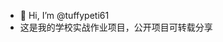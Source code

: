 - 👋 Hi, I’m @tuffypeti61
- 这是我的学校实战作业项目，公开项目可转载分享
<!---
tuffypeti61/tuffypeti61 is a ✨ special ✨ repository because its `README.md` (this file) appears on your GitHub profile.
You can click the Preview link to take a look at your changes.
--->
